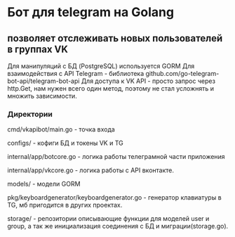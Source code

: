 # Бот для telegram на Golang
## позволяет отслеживать новых пользователей в группах VK

Для манипуляций с БД (PostgreSQL) используется GORM
Для взаимодействия с API Telegram - библиотека github.com/go-telegram-bot-api/telegram-bot-api
Для доступа к VK API - просто запрос через http.Get, нам нужен всего один метод, поэтому не стал усложнять и множить зависимости.

### Директории
cmd/vkapibot/main.go - точка входа

configs/ - кофиги БД и токены VK и TG

internal/app/botcore.go - логика работы телеграмной части приложения

internal/app/vkcore.go - логика работы с API вконтакте.

models/ - модели GORM

pkg/keyboardgenerator/keyboardgenerator.go - генератор клавиатуры в TG, мб пригодится в других проектах.

storage/ - репозитории описывающие функции для моделей user и group, а так же инициализация соединения с БД и миграции(storage.go).